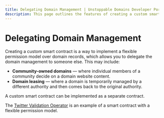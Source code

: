 ```yaml
---
title: Delegating Domain Management | Unstoppable Domains Developer Portal
description: This page outlines the features of creating a custom smart contract for flexible permission models. This technique works for CNS, ZNS, and UNS.
---
```


# Delegating Domain Management

Creating a custom smart contract is a way to implement a flexible permission model over domain records, which allows you to delegate the domain management to someone else. This may include:

* **Community-owned domains** — where individual members of a community decide on a domain website content.
* **Domain leasing** — where a domain is temporarily managed by a different authority and then comes back to the original authority.

A custom smart contract can be implemented as a separate contract.

The [Twitter Validation Operator](https://github.com/unstoppabledomains/uns/blob/main/contracts/operators/TwitterValidationOperator.sol) is an example of a smart contract with a flexible permission model.

